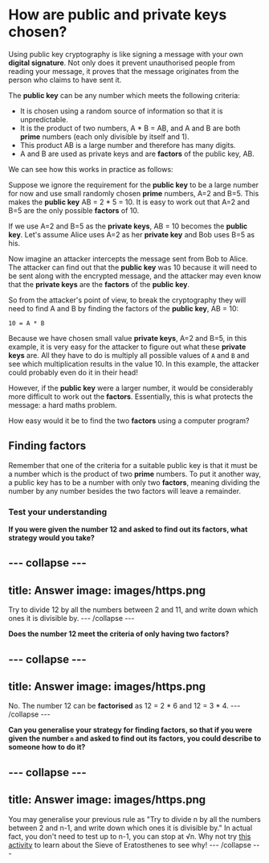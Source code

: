 # How are public and private keys chosen?

Using public key cryptography is like signing a message with your own __digital signature__. Not only does it prevent unauthorised people from reading your message, it proves that the message originates from the person who claims to have sent it.

The **public key** can be any number which meets the following criteria:

- It is chosen using a random source of information so that it is unpredictable.
- It is the product of two numbers, A * B = AB, and A and B are both **prime** numbers (each only divisible by itself and 1).
- This product AB is a large number and therefore has many digits.
- A and B are used as private keys and are **factors** of the public key, AB.

We can see how this works in practice as follows:

Suppose we ignore the requirement for the **public key** to be a large number for now and use small randomly chosen **prime** numbers, A=2 and B=5. This makes the **public key** AB = 2 * 5 = 10. It is easy to work out that A=2 and B=5 are the only possible **factors** of 10.

If we use A=2 and B=5 as the **private keys**, AB = 10 becomes the **public key**. Let's assume Alice uses A=2 as her **private key** and Bob uses B=5 as his.

Now imagine an attacker intercepts the message sent from Bob to Alice. The attacker can find out that the **public key** was 10 because it will need to be sent along with the encrypted message, and the attacker may even know that the **private keys** are the **factors** of the **public key**.

So from the attacker's point of view, to break the cryptography they will need to find A and B by finding the factors of the **public key**, AB = 10:

```
10 = A * B
```

Because we have chosen small value **private keys**, A=2 and B=5, in this example, it is very easy for the attacker to figure out what these **private keys** are. All they have to do is multiply all possible values of `A` and `B` and see which multiplication results in the value 10. In this example, the attacker could probably even do it in their head!

However, if the **public key** were a larger number, it would be considerably more difficult to work out the **factors**. Essentially, this is what protects the message: a hard maths problem.

How easy would it be to find the two **factors** using a computer program?

## Finding factors

Remember that one of the criteria for a suitable public key is that it must be a number which is the product of two **prime** numbers. To put it another way, a public key has to be a number with only two **factors**, meaning dividing the number by any number besides the two factors will leave a remainder.

### Test your understanding

**If you were given the number 12 and asked to find out its factors, what strategy would you take?**

--- collapse ---
---
title: Answer
image: images/https.png
---

Try to divide 12 by all the numbers between 2 and 11, and write down which ones it is divisible by.
--- /collapse ---


**Does the number 12 meet the criteria of only having two factors?**

--- collapse ---
---
title: Answer
image: images/https.png
---

No. The number 12 can be **factorised** as 12 = 2 * 6 and 12 = 3 * 4.
--- /collapse ---


**Can you generalise your strategy for finding factors, so that if you were given the number `n` and asked to find out its factors, you could describe to someone how to do it?**

--- collapse ---
---
title: Answer
image: images/https.png
---

You may generalise your previous rule as "Try to divide n by all the numbers between 2 and n-1, and write down which ones it is divisible by." In actual fact, you don't need to test up to n-1, you can stop at √n. Why not try [this activity](https://nrich.maths.org/7520) to learn about the Sieve of Eratosthenes to see why!
--- /collapse ---
